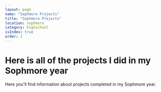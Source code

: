 ```yaml
---
layout: page
name: "Sophmore Projects"
title: "Sophmore Projects"
location: sophmore
category: highschool
isIndex: true
order: 2
---
```

# Here is all of the projects I did in my Sophmore year

Here you'll find information about projects completed in my Sophmore year.
